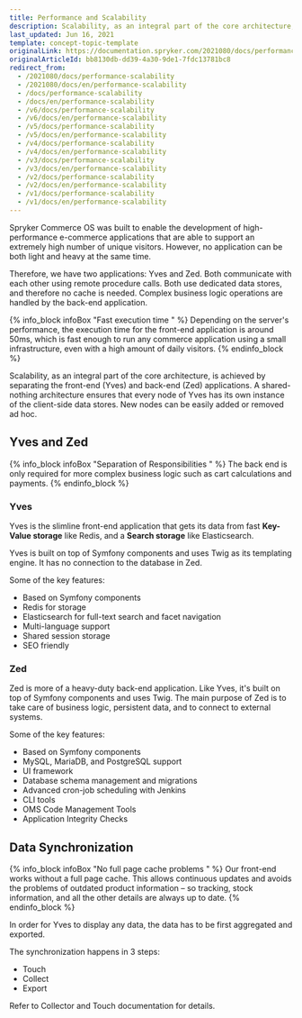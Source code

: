 ```yaml
---
title: Performance and Scalability
description: Scalability, as an integral part of the core architecture, is achieved by separating the front-end (Yves) and back-end (Zed) applications.
last_updated: Jun 16, 2021
template: concept-topic-template
originalLink: https://documentation.spryker.com/2021080/docs/performance-scalability
originalArticleId: bb8130db-dd39-4a30-9de1-7fdc13781bc8
redirect_from:
  - /2021080/docs/performance-scalability
  - /2021080/docs/en/performance-scalability
  - /docs/performance-scalability
  - /docs/en/performance-scalability
  - /v6/docs/performance-scalability
  - /v6/docs/en/performance-scalability
  - /v5/docs/performance-scalability
  - /v5/docs/en/performance-scalability
  - /v4/docs/performance-scalability
  - /v4/docs/en/performance-scalability
  - /v3/docs/performance-scalability
  - /v3/docs/en/performance-scalability
  - /v2/docs/performance-scalability
  - /v2/docs/en/performance-scalability
  - /v1/docs/performance-scalability
  - /v1/docs/en/performance-scalability
---
```


Spryker Commerce OS was built to enable the development of high-performance e-commerce applications that are able to support an extremely high number of unique visitors. However, no application can be both light and heavy at the same time.

Therefore, we have two applications: Yves and Zed. Both communicate with each other using remote procedure calls. Both use dedicated data stores, and therefore no cache is needed. Complex business logic operations are handled by the back-end application.

{% info_block infoBox "Fast execution time " %}
Depending on the server's performance, the execution time for the front-end application is around 50ms, which is fast enough to run any commerce application using a small infrastructure, even with a high amount of daily visitors.
{% endinfo_block %}

Scalability, as an integral part of the core architecture, is achieved by separating the front-end (Yves) and back-end (Zed) applications. A shared-nothing architecture ensures that every node of Yves has its own instance of the client-side data stores. New nodes can be easily added or removed ad hoc.

## Yves and Zed

{% info_block infoBox "Separation of Responsibilities " %}
The back end is only required for more complex business logic such as cart calculations and payments.
{% endinfo_block %}


### Yves
Yves is the slimline front-end application that gets its data from fast **Key-Value storage** like Redis, and a **Search storage** like Elasticsearch.

Yves is built on top of Symfony components and uses Twig as its templating engine. It has no connection to the database in Zed.

Some of the key features:

* Based on Symfony components
* Redis for storage
* Elasticsearch for full-text search and facet navigation
* Multi-language support
* Shared session storage
* SEO friendly

### Zed
Zed is more of a heavy-duty back-end application. Like Yves, it's built on top of Symfony components and uses Twig. The main purpose of Zed is to take care of business logic, persistent data, and to connect to external systems.

Some of the key features:

* Based on Symfony components
* MySQL, MariaDB, and PostgreSQL support
* UI framework
* Database schema management and migrations
* Advanced cron-job scheduling with Jenkins
* CLI tools
* OMS Code Management Tools
* Application Integrity Checks

## Data Synchronization

{% info_block infoBox "No full page cache problems " %}
Our front-end works without a full page cache. This allows continuous updates and avoids the problems of outdated product information – so tracking, stock information, and all the other details are always up to date.
{% endinfo_block %}

In order for Yves to display any data, the data has to be first aggregated and exported.

The synchronization happens in 3 steps:

* Touch
* Collect
* Export

Refer to Collector and Touch documentation for details.

